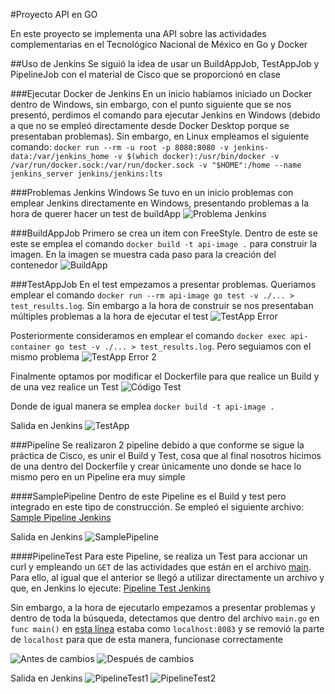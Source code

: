 #Proyecto API en GO

En este proyecto se implementa una API sobre las actividades complementarias en el Tecnológico Nacional de México en Go y Docker

##Uso de Jenkins
Se siguió la idea de usar un BuildAppJob, TestAppJob y PipelineJob con el material de Cisco que se proporcionó en clase

###Ejecutar Docker de Jenkins
En un inicio habíamos iniciado un Docker dentro de Windows, sin embargo, con el punto siguiente que se nos presentó, perdimos el comando para ejecutar Jenkins en Windows (debido a que no se empleó directamente desde Docker Desktop porque se presentaban problemas). Sin embargo, en Linux empleamos el siguiente comando:
`docker run --rm -u root -p 8080:8080 -v jenkins-data:/var/jenkins_home -v $(which docker):/usr/bin/docker -v /var/run/docker.sock:/var/run/docker.sock -v "$HOME":/home --name jenkins_server jenkins/jenkins:lts`

###Problemas Jenkins Windows
Se tuvo en un inicio problemas con emplear Jenkins directamente en Windows, presentando problemas a la hora de querer hacer un test de buildApp 
![Problema Jenkins](capturas/ErrorWSL.jpeg)

###BuildAppJob
Primero se crea un item con FreeStyle. Dentro de este se este se emplea el comando `docker build -t api-image .` para construir la imagen. En la imagen se muestra cada paso para la creación del contenedor
![BuildApp](capturas/BuildAppJob.png)

###TestAppJob
En el test empezamos a presentar problemas. Queriamos emplear el comando `docker run --rm api-image go test -v ./... > test_results.log`. Sin embargo a la hora de construir se nos presentaban múltiples problemas a la hora de ejecutar el test
![TestApp Error](capturas/ErrorTestApp1.png)

Posteriormente consideramos en emplear el comando `docker exec api-container go test -v ./... > test_results.log`. Pero seguiamos con el mismo problema
![TestApp Error 2](capturas/ErrorTestApp2.png)

Finalmente optamos por modificar el Dockerfile para que realice un Build y de una vez realice un Test
![Código Test](capturas/TestAppCode.png)

Donde de igual manera se emplea `docker build -t api-image .`

Salida en Jenkins
![TestApp](capturas/TestAppJob.png)

###Pipeline
Se realizaron 2 pipeline debido a que conforme se sigue la práctica de Cisco, es unir el Build y Test, cosa que al final nosotros hicimos de una dentro del Dockerfile y crear únicamente uno donde se hace lo mismo pero en un Pipeline era muy simple

####SamplePipeline
Dentro de este Pipeline es el Build y test pero integrado en este tipo de construcción. Se empleó el siguiente archivo:
[Sample Pipeline Jenkins](SamplePipeline)

Salida en Jenkins
![SamplePipeline](capturas/SamplePipeline.png)

####PipelineTest
Para este Pipeline, se realiza un Test para accionar un curl y empleando un `GET` de las actividades que están en el archivo [main](main.go). Para ello, al igual que el anterior se llegó a utilizar directamente un archivo y que, en Jenkins lo ejecute:
[Pipeline Test Jenkins](PipelineTest)

Sin embargo, a la hora de ejecutarlo empezamos a presentar problemas y dentro de toda la búsqueda, detectamos que dentro del archivo `main.go` en `func main()` en [esta línea](https://github.com/AdrianGoodGreen/API/blob/main/main.go#L40) estaba como `localhost:8083` y se removió la parte de `localhost` para que de esta manera, funcionase correctamente

![Antes de cambios](capturas/pre-changes.png)
![Después de cambios](capturas/post-changes.png)

Salida en Jenkins
![PipelineTest1](capturas/PipelineTest1.png)
![PipelineTest2](capturas/PipelineTest2.png)

